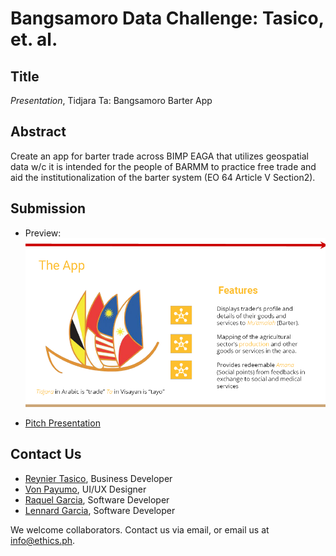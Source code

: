 # Bangsamoro Data Challenge: Tasico, et. al. 

## Title

*Presentation*, Tidjara Ta: Bangsamoro Barter App

## Abstract

Create an app for barter trade across BIMP EAGA that utilizes geospatial data w/c it is intended for the people of BARMM to practice free trade and aid the institutionalization of the barter system (EO 64 Article V Section2).

## Submission
* Preview: 
![alt text](https://github.com/ethicsph/bangsamoro-data-challenge/blob/master/tasico-et-al/preview.png "Features")

* [Pitch Presentation](https://github.com/ethicsph/bangsamoro-data-challenge/blob/master/tasico-et-al/TidjaraTa_2.pdf)

## Contact Us

* [Reynier Tasico](mailto:reynier.c.tasico@gmail.com), Business Developer
* [Von Payumo](mailto:payumovon@gmail.com), UI/UX Designer
* [Raquel Garcia](mailto:rakidoki@gmail.com), Software Developer
* [Lennard Garcia](mailto:lennardfgarcia@gmail.com), Software Developer

We welcome collaborators. Contact us via email, or email us at info@ethics.ph.